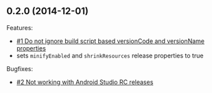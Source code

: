 ## 0.2.0 (2014-12-01)

Features:

  - [#1 Do not ignore build script based versionCode and versionName properties](https://github.com/inloop/easyrelease/issues/1)
  - sets `minifyEnabled` and `shrinkResources` release properties to true

Bugfixes:

  - [#2 Not working with Android Studio RC releases](https://github.com/inloop/easyrelease/issues/3)
